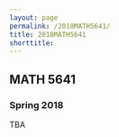 ```yaml
---
layout: page
permalink: /2018MATH5641/
title: 2018MATH5641
shorttitle:
---
```



## MATH 5641

### Spring 2018

TBA